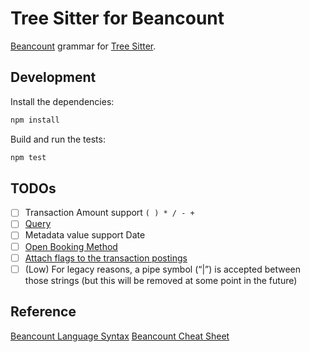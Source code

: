 # Tree Sitter for Beancount

[Beancount](https://github.com/beancount/beancount) grammar for [Tree Sitter](https://github.com/tree-sitter/tree-sitter).


## Development

Install the dependencies:

```sh
npm install
```

Build and run the tests:

```sh
npm test
```


## TODOs

- [ ] Transaction Amount support `( ) * / - +`
- [ ] [Query](https://beancount.github.io/docs/beancount_language_syntax.html#query)
- [ ] Metadata value support Date
- [ ] [Open Booking
Method](https://beancount.github.io/docs/beancount_language_syntax.html#open)
- [ ] [Attach flags to the transaction
postings](https://beancount.github.io/docs/beancount_language_syntax.html#transactions)
- [ ] (Low) For legacy reasons, a pipe symbol (“|”) is accepted between those strings (but this will be removed at some point in the future)

## Reference

[Beancount Language
Syntax](https://beancount.github.io/docs/beancount_language_syntax.html)
[Beancount Cheat
Sheet](https://beancount.github.io/docs/beancount_cheat_sheet.html)
